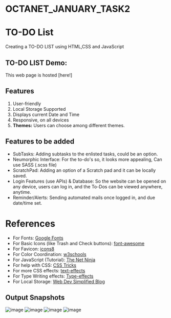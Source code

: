# OCTANET_JANUARY_TASK2
# TO-DO List
Creating a TO-DO LIST using HTML,CSS and JavaScript

## TO-DO LIST Demo: 
This web page is hosted [here!]
## Features

1. User-friendly
2. Local Storage Supported
3. Displays current Date and Time
4. Responsive, on all devices
5. **Themes:** Users can choose among different themes.

## Features to be added

* SubTasks: Adding subtasks to the enlisted tasks, could be an option.
* Neumorphic Interface: For the to-do's so, it looks more appealing, Can use SASS (.scss file)
* ScratchPad: Adding an option of a Scratch pad and it can be locally saved.
* Login Features (use APIs) & Database: So the website can be opened on any device, users can log in, and the To-Dos can be viewed anywhere, anytime.
* Reminder/Alerts: Sending automated mails once logged in, and due date/time set.

# References

* For Fonts: [Google Fonts](https://fonts.googleapis.com/css2?family=Work+Sans:wght@300&display=swap)
* For Basic Icons (like Trash and Check buttons): [font-awesome](https://fontawesome.com)
* For Favicon: [icons8](https://icons8.com/icons/)
* For Color Coordination: [w3schools](https://www.w3schools.com/colors/colors_mixer.asp?colorbottom=000000&colortop=FFFFFF)
* For JavaScript (Tutorial): [The Net Ninja](https://www.youtube.com/playlist?list=PL4cUxeGkcC9i9Ae2D9Ee1RvylH38dKuET)
* For help with CSS: [CSS Tricks](https://css-tricks.com/)
* For more CSS effects: [text-effects](https://speckyboy.com/underline-text-effects-css/)
* For Type Writing effects: [Type-effects](https://usefulangle.com/post/85/css-typewriter-animation)
* For Local Storage: [Web Dev Simplified Blog](https://blog.webdevsimplified.com/2020-08/cookies-localStorage-sessionStorage/)

## Output Snapshots

![image](https://github.com/Sithessh/OCTANET_JANUARY_TASK2/assets/137713496/e61fd5ce-418e-48b8-bcd9-ee9b96401833)
![image](https://github.com/Sithessh/OCTANET_JANUARY_TASK2/assets/137713496/c385ff27-dbea-4ec2-871a-74b61da022a5)
![image](https://github.com/Sithessh/OCTANET_JANUARY_TASK2/assets/137713496/04f33ceb-f826-42cf-9a3a-dedc734dcae1)
![image](https://github.com/Sithessh/OCTANET_JANUARY_TASK2/assets/137713496/4a0e0b7a-f67d-4f88-8c06-8f0376c92621)




